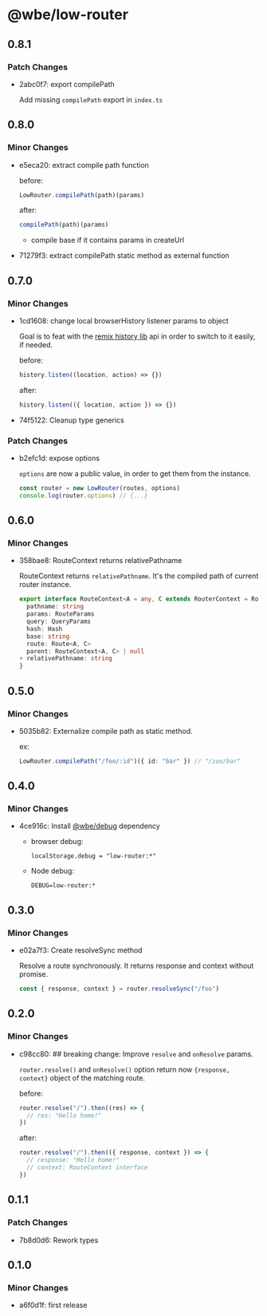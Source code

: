 # @wbe/low-router

## 0.8.1

### Patch Changes

- 2abc0f7: export compilePath

  Add missing `compilePath` export in `index.ts`

## 0.8.0

### Minor Changes

- e5eca20: extract compile path function

  before:

  ```ts
  LowRouter.compilePath(path)(params)
  ```

  after:

  ```ts
  compilePath(path)(params)
  ```

  - compile base if it contains params in createUrl

- 71279f3: extract compilePath static method as external function

## 0.7.0

### Minor Changes

- 1cd1608: change local browserHistory listener params to object

  Goal is to feat with the [remix history lib](https://github.com/remix-run/history/blob/dev/docs/api-reference.md#createbrowserhistory) api in order to switch to it easily, if needed.

  before:

  ```ts
  history.listen((location, action) => {})
  ```

  after:

  ```ts
  history.listen(({ location, action }) => {})
  ```

- 74f5122: Cleanup type generics

### Patch Changes

- b2efc1d: expose options

  `options` are now a public value, in order to get them from the instance.

  ```ts
  const router = new LowRouter(routes, options)
  console.log(router.options) // {...}
  ```

## 0.6.0

### Minor Changes

- 358bae8: RouteContext returns relativePathname

  RouteContext returns `relativePathname`. It's the compiled path of current router instance.

  ```ts
  export interface RouteContext<A = any, C extends RouterContext = RouterContext> {
    pathname: string
    params: RouteParams
    query: QueryParams
    hash: Hash
    base: string
    route: Route<A, C>
    parent: RouteContext<A, C> | null
  + relativePathname: string
  }
  ```

## 0.5.0

### Minor Changes

- 5035b82: Externalize compile path as static method.

  ex:

  ```ts
  LowRouter.compilePath("/foo/:id")({ id: "bar" }) // "/zoo/bar"
  ```

## 0.4.0

### Minor Changes

- 4ce916c: Install [@wbe/debug](https://github.com/willybrauner/debug) dependency

  - browser debug:

    ```shell
    localStorage.debug = "low-router:*"
    ```

  - Node debug:

    ```shell
    DEBUG=low-router:*
    ```

## 0.3.0

### Minor Changes

- e02a7f3: Create resolveSync method

  Resolve a route synchronously. It returns response and context without promise.

  ```ts
  const { response, context } = router.resolveSync("/foo")
  ```

## 0.2.0

### Minor Changes

- c98cc80: ## breaking change: Improve `resolve` and `onResolve` params.

  `router.resolve()` and `onResolve()` option return now `{response, context}` object of the matching route.

  before:

  ```js
  router.resolve("/").then((res) => {
    // res: "Hello home!"
  })
  ```

  after:

  ```js
  router.resolve("/").then(({ response, context }) => {
    // response: "Hello home!"
    // context: RouteContext interface
  })
  ```

## 0.1.1

### Patch Changes

- 7b8d0d6: Rework types

## 0.1.0

### Minor Changes

- a6f0d1f: first release
